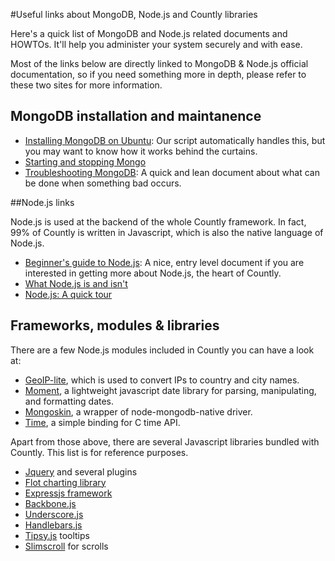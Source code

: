 #Useful links about MongoDB, Node.js and Countly libraries

Here's a quick list of MongoDB and Node.js related documents and HOWTOs. It'll help you administer your system securely and with ease.

Most of the links below are directly linked to MongoDB & Node.js official documentation, so if you need something more in depth, please refer to these two sites for more information.

## MongoDB installation and maintanence

* [Installing MongoDB on Ubuntu](http://www.mkyong.com/mongodb/how-to-install-mongodb-on-ubuntu/): Our script automatically handles this, but you may want to know how it works behind the curtains.
* [Starting and stopping Mongo](http://www.mongodb.org/display/DOCS/Starting+and+Stopping+Mongo)
* [Troubleshooting MongoDB](http://www.mongodb.org/display/DOCS/Troubleshooting): A quick and lean document about what can be done when something bad occurs.

##Node.js links

Node.js is used at the backend of the whole Countly framework. In fact, 99% of Countly is written in Javascript, which is also the native language of Node.js.

* [Beginner's guide to Node.js](http://nodeguide.com/beginner.html): A nice, entry level document if you are interested in getting more about Node.js, the heart of Countly.
* [What Node.js is and isn't](http://www.slideshare.net/ggoodale/getting-started-with-mongodb-and-nodejs)
* [Node.js: A quick tour](http://www.slideshare.net/the_undefined/nodejs-a-quick-tour)

## Frameworks, modules & libraries

There are a few Node.js modules included in Countly you can have a look at:

* [GeoIP-lite](https://github.com/bluesmoon/node-geoip), which is used to convert IPs to country and city names.
* [Moment](http://momentjs.com), a lightweight javascript date library for parsing, manipulating, and formatting dates.
* [Mongoskin](https://github.com/kissjs/node-mongoskin), a wrapper of node-mongodb-native driver.
* [Time](https://github.com/TooTallNate/node-time), a simple binding for C time API.

Apart from those above, there are several Javascript libraries bundled with Countly. This list is for reference purposes.

* [Jquery](http://jquery.com) and several plugins
* [Flot charting library](http://flotcharts.org)
* [Expressjs framework](http://expressjs.com)
* [Backbone.js](http://documentcloud.github.com/backbone)
* [Underscore.js](http://underscore.js)
* [Handlebars.js](http://handlebarsjs.com/)
* [Tipsy.js](http://onehackoranother.com/projects/jquery/tipsy) tooltips
* [Slimscroll](http://onehackoranother.com/projects/jquery/tipsy/) for scrolls